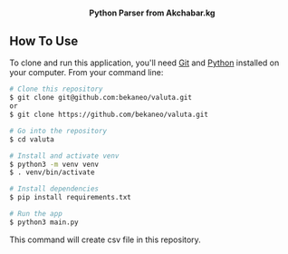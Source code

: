 <h4 align="center">Python Parser from Akchabar.kg</h4>

## How To Use

To clone and run this application, you'll need [Git](https://git-scm.com) and [Python](https://www.python.org) installed on your computer. From your command line:

```bash
# Clone this repository
$ git clone git@github.com:bekaneo/valuta.git
or
$ git clone https://github.com/bekaneo/valuta.git

# Go into the repository
$ cd valuta

# Install and activate venv
$ python3 -m venv venv
$ . venv/bin/activate

# Install dependencies
$ pip install requirements.txt

# Run the app
$ python3 main.py
```

This command will create csv file in this repository.
